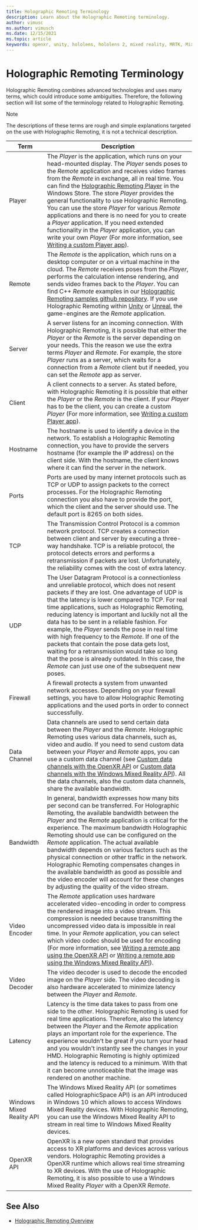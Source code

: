 ```yaml
---
title: Holographic Remoting Terminology
description: Learn about the Holographic Remoting terminology.
author: vimusc
ms.author: vimusch
ms.date: 12/15/2021
ms.topic: article
keywords: openxr, unity, hololens, hololens 2, mixed reality, MRTK, Mixed Reality Toolkit, augmented reality, virtual reality, mixed reality headsets, learn, tutorial, getting started, holographic remoting, desktop, terminology
---
```


# Holographic Remoting Terminology

Holographic Remoting combines advanced technologies and uses many terms, which could introduce some ambiguities. Therefore, the following section will list some of the terminology related to Holographic Remoting.

> [!Note]
> The descriptions of these terms are rough and simple explanations targeted on the use with Holographic Remoting, it is not a technical description.

|Term|Description|
|----|-------|
|Player|The *Player* is the application, which runs on your head-mounted display. The *Player* sends poses to the *Remote* application and receives video frames from the *Remote* in exchange, all in real time. You can find the [Holographic Remoting Player](https://www.microsoft.com/p/holographic-remoting-player/9nblggh4sv40) in the Windows Store. The store *Player* provides the general functionality to use Holographic Remoting. You can use the store *Player* for various *Remote* applications and there is no need for you to create a *Player* application. If you need extended functionality in the *Player* application, you can write your own *Player* (For more information, see [Writing a custom Player app](holographic-remoting-create-player.md)).
|Remote|The *Remote* is the application, which runs on a desktop computer or on a virtual machine in the cloud. The *Remote* receives poses from the *Player*, performs the calculation intense rendering, and sends video frames back to the *Player*. You can find C++ *Remote* examples in our [Holographic Remoting samples github repository](https://github.com/microsoft/MixedReality-HolographicRemoting-Samples). If you use Holographic Remoting within [Unity](../unity/preview-and-debug-your-app.md) or [Unreal](../unreal/unreal-streaming.md), the game-engines are the *Remote* application.|
|Server| A server listens for an incoming connection. With Holographic Remoting, it is possible that either the *Player* or the *Remote* is the server depending on your needs. This the reason we use the extra terms *Player* and *Remote*. For example, the store *Player* runs as a server, which waits for a connection from a *Remote* client but if needed, you can set the *Remote* app as server.|
|Client| A client connects to a server. As stated before, with Holographic Remoting it is possible that either the *Player* or the *Remote* is the client. If your *Player* has to be the client, you can create a custom *Player* (For more information, see [Writing a custom Player app](holographic-remoting-create-player.md)).|
|Hostname| The hostname is used to identify a device in the network. To establish a Holographic Remoting connection, you have to provide the servers hostname (for example the IP address) on the client side. With the hostname, the client knows where it can find the server in the network.|
|Ports| Ports are used by many internet protocols such as TCP or UDP to assign packets to the correct processes. For the Holographic Remoting connection you also have to provide the port, which the client and the server should use. The default port is 8265 on both sides.|
|TCP| The Transmission Control Protocol is a common network protocol. TCP creates a connection between client and server by executing a three-way handshake. TCP is a reliable protocol, the protocol detects errors and performs a retransmission if packets are lost. Unfortunately, the reliability comes with the cost of extra latency.|
|UDP| The User Datagram Protocol is a connectionless and unreliable protocol, which does not resent packets if they are lost. One advantage of UDP is that the latency is lower compared to TCP. For real time applications, such as Holographic Remoting, reducing latency is important and luckily not all the data has to be sent in a reliable fashion. For example, the *Player* sends the pose in real time with high frequency to the *Remote*. If one of the packets that contain the pose data gets lost, waiting for a retransmission would take so long that the pose is already outdated. In this case, the *Remote* can just use one of the subsequent new poses.|
|Firewall| A firewall protects a system from unwanted network accesses. Depending on your firewall settings, you have to allow Holographic Remoting applications and the used ports in order to connect successfully.|
|Data Channel| Data channels are used to send certain data between the *Player* and the *Remote*. Holographic Remoting uses various data channels, such as, video and audio. If you need to send custom data between your *Player* and *Remote* apps, you can use a custom data channel (see [Custom data channels with the OpenXR API](holographic-remoting-custom-data-channels-openxr.md) or [Custom data channels with the Windows Mixed Reality API](holographic-remoting-custom-data-channels.md)). All the data channels, also the custom data channels, share the available bandwidth.|
|Bandwidth| In general, bandwidth expresses how many bits per second can be transferred. For Holographic Remoting, the available bandwidth between the *Player* and the *Remote* application is critical for the experience. The maximum bandwidth Holographic Remoting should use can be configured on the *Remote* application. The actual available bandwidth depends on various factors such as the physical connection or other traffic in the network. Holographic Remoting compensates changes in the available bandwidth as good as possible and the video encoder will account for these changes by adjusting the quality of the video stream.|
|Video Encoder| The *Remote* application uses hardware accelerated video-encoding in order to compress the rendered image into a video stream. This compression is needed because transmitting the uncompressed video data is impossible in real time. In your *Remote* application, you can select which video codec should be used for encoding (For more information, see [Writing a remote app using the OpenXR API](holographic-remoting-create-remote-openxr.md) or [Writing a remote app using the Windows Mixed Reality API](holographic-remoting-create-remote-wmr.md)).|
|Video Decoder| The video decoder is used to decode the encoded image on the *Player* side. The video decoding is also hardware accelerated to minimize latency between the *Player* and *Remote*.|
|Latency| Latency is the time data takes to pass from one side to the other. Holographic Remoting is used for real time applications. Therefore, also the latency between the *Player* and the *Remote* application plays an important role for the experience. The experience wouldn't be great if you turn your head and you wouldn't instantly see the changes in your HMD. Holographic Remoting is highly optimized and the latency is reduced to a minimum. With that it can become unnoticeable that the image was rendered on another machine.|
|Windows Mixed Reality API| The Windows Mixed Reality API (or sometimes called HolographicSpace API) is an API introduced in Windows 10 which allows to access Windows Mixed Reality devices. With Holographic Remoting, you can use the Windows Mixed Reality API to stream in real time to Windows Mixed Reality devices.|
|OpenXR API| OpenXR is a new open standard that provides access to XR platforms and devices across various vendors. Holographic Remoting provides a OpenXR runtime which allows real time streaming to XR devices. With the use of Holographic Remoting, it is also possible to use a Windows Mixed Reality *Player* with a OpenXR *Remote*.|

## See Also

* [Holographic Remoting Overview](holographic-remoting-overview.md)
